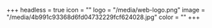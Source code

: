 +++
headless = true
icon = ""
logo = "/media/web-logo.png"
image = "/media/4b991c93368d6fd04732229fcf624028.jpg"
color = ""
+++
